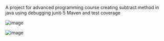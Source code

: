 A project for advanced programming course creating subtract method in java using debugging  junit-5 Maven and test coverage


![image](https://github.com/fhero98/JUnit-5-Maven/assets/97810130/0dc92cab-fa4c-4fb6-a07c-c7be836c147e)


![image](https://github.com/fhero98/JUnit-5-Maven/assets/97810130/8fd926b3-cfe5-482b-be52-012f7ea6ef59)

